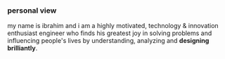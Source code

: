 ### personal view 

my name is ibrahim and i am a highly motivated, technology & innovation enthusiast engineer who finds his greatest joy in solving problems and influencing people's lives by understanding, analyzing and **designing brilliantly**.


